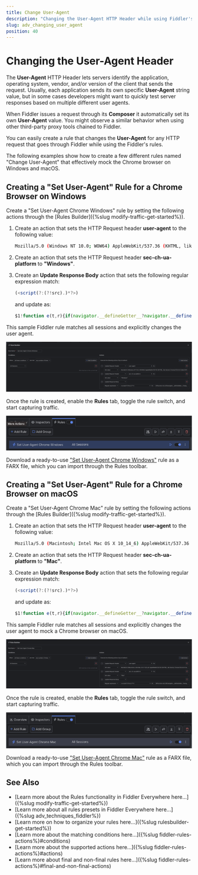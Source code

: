 ```yaml
---
title: Change User-Agent
description: "Changing the User-Agent HTTP Header while using Fiddler's rules."
slug: adv_changing_user_agent
position: 40
---
```


# Changing the User-Agent Header

The **User-Agent** HTTP Header lets servers identify the application, operating system, vendor, and/or version of the client that sends the request. Usually, each application sends its own specific **User-Agent** string value, but in some cases developers might want to quickly test server responses based on multiple different user agents.

When Fiddler issues a request through its **Composer** it automatically set its own **User-Agent** value. You might observe a similar behavior when using other third-party proxy tools chained to Fiddler.

You can easily create a rule that changes the **User-Agent** for any HTTP request that goes through Fiddler while using the Fiddler's rules.

The following examples show how to create a few different rules named "Change User-Agent" that effectively mock the Chrome browser on Windows and macOS.

## Creating a "Set User-Agent" Rule for a Chrome Browser on Windows

Create a "Set User-Agent Chrome Windows" rule by setting the following actions through the [Rules Builder]({%slug modify-traffic-get-started%}).

1. Create an action that sets the HTTP Request header **user-agent** to the following value:

    ```bash
    Mozilla/5.0 (Windows NT 10.0; WOW64) AppleWebKit/537.36 (KHTML, like Gecko) Chrome/123.0.0.0 Safari/537.36`.
    ```

1. Create an action that sets the HTTP Request header **sec-ch-ua-platform** to **"Windows"**.

1. Create an **Update Response Body** action that sets the following regular expression match:
    
    ```javascript
    (<script(?:(?!src).)*?>)
    ```

    and update as:

    ```javascript
    $1!function e(t,r){if(navigator.__defineGetter__?navigator.__defineGetter__("userAgent",function(){return r}):Object.defineProperty&&Object.defineProperty(navigator,"userAgent",{get:function(){return r}}),t.navigator.userAgent!==r){var n={get:function(){return r}};try{Object.defineProperty(t.navigator,"userAgent",n)}catch(i){t.navigator=Object.create(navigator,{userAgent:n})}}}(window,"Mozilla/5.0 (Windows NT 10.0; WOW64) AppleWebKit/537.36 (KHTML, like Gecko) Chrome/123.0.0.0 Safari/537.36");
    ```

This sample Fiddler rule matches all sessions and explicitly changes the user agent.

![Creating "Set User-Agent Chrome Windows" rule](../../images/advanced/adv-change-ua-chrome-windows.png)

Once the rule is created, enable the **Rules** tab, toggle the rule switch, and start capturing traffic.

![Activating the "Set User-Agent Chrome Windows" rule](../../images/advanced/adv-change-ua-chrome-windows-active.png)

Download a ready-to-use <a href="https://github.com/telerik/fiddler-everywhere/tree/master/rules/changing-user-agent-chrome-windows" target="_blank">"Set User-Agent Chrome Windows"</a> rule as a FARX file, which you can import through the Rules toolbar.

## Creating a "Set User-Agent" Rule for a Chrome Browser on macOS

Create a "Set User-Agent Chrome Mac" rule by setting the following actions through the [Rules Builder]({%slug modify-traffic-get-started%}).

1. Create an action that sets the HTTP Request header **user-agent** to the following value: 

    ```bash
    Mozilla/5.0 (Macintosh; Intel Mac OS X 10_14_6) AppleWebKit/537.36 (KHTML, like Gecko) Chrome/123.0.0.0 Safari/537.36
    ```

1. Create an action that sets the HTTP Request header **sec-ch-ua-platform** to **"Mac"**.

1. Create an **Update Response Body** action that sets the following regular expression match:

    ```javascript
    (<script(?:(?!src).)*?>)
    ```

    and update as:

    ```javascript
    $1!function e(t,r){if(navigator.__defineGetter__?navigator.__defineGetter__("userAgent",function(){return r}):Object.defineProperty&&Object.defineProperty(navigator,"userAgent",{get:function(){return r}}),t.navigator.userAgent!==r){var n={get:function(){return r}};try{Object.defineProperty(t.navigator,"userAgent",n)}catch(i){t.navigator=Object.create(navigator,{userAgent:n})}}}(window,"Mozilla/5.0 (Macintosh; Intel Mac OS X 10_14_6) AppleWebKit/537.36 (KHTML, like Gecko) Chrome/123.0.0.0 Safari/537.36");
    ```

This sample Fiddler rule matches all sessions and explicitly changes the user agent to mock a Chrome browser on macOS.

![Creating "Set User-Agent Chrome Mac" rule](../../images/advanced/adv-change-ua-chrome-mac.png)

Once the rule is created, enable the **Rules** tab, toggle the rule switch, and start capturing traffic.

![Activating the "Set User-Agent Chrome Mac" rule](../../images/advanced/adv-change-ua-chrome-mac-active.png)

Download a ready-to-use <a href="https://github.com/telerik/fiddler-everywhere/tree/master/rules/changing-user-agent-chrome-macos" target="_blank">"Set User-Agent Chrome Mac"</a> rule as a FARX file, which you can import through the Rules toolbar.

## See Also

* [Learn more about the Rules functionality in Fiddler Everywhere here...]({%slug modify-traffic-get-started%})
* [Learn more about all rules presets in Fiddler Everywhere here...]({%slug adv_techniques_fiddler%})
* [Learn more on how to organize your rules here...]({%slug rulesbuilder-get-started%})
* [Learn more about the matching conditions here...]({%slug fiddler-rules-actions%}#conditions)
* [Learn more about the supported actions here...]({%slug fiddler-rules-actions%}#actions)
* [Learn more about final and non-final rules here...]({%slug fiddler-rules-actions%}#final-and-non-final-actions)